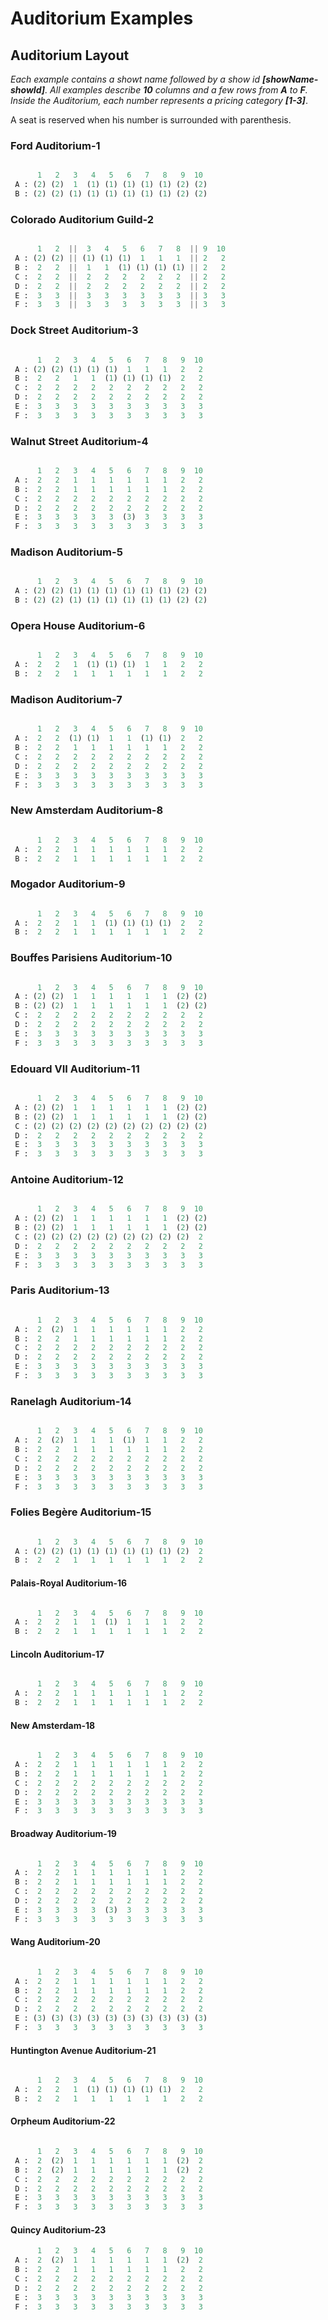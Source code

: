 # Auditorium Examples

## Auditorium Layout

*Each example contains a showt name followed by a show id __[showName-showId]__.
All examples describe __10__ columns and a few rows from __A__ to __F__. Inside the Auditorium, each number represents a pricing category __[1-3]__*.

A seat is reserved when his number is surrounded with parenthesis.

### Ford Auditorium-1

```python

      1   2   3   4   5   6   7   8   9  10
 A : (2) (2)  1  (1) (1) (1) (1) (1) (2) (2)
 B : (2) (2) (1) (1) (1) (1) (1) (1) (2) (2)

```

### Colorado Auditorium Guild-2

```python

      1   2  ||  3   4   5   6   7   8  || 9  10
 A : (2) (2) || (1) (1) (1)  1   1   1  || 2   2
 B :  2   2  ||  1   1  (1) (1) (1) (1) || 2   2
 C :  2   2  ||  2   2   2   2   2   2  || 2   2
 D :  2   2  ||  2   2   2   2   2   2  || 2   2
 E :  3   3  ||  3   3   3   3   3   3  || 3   3
 F :  3   3  ||  3   3   3   3   3   3  || 3   3

```

### Dock Street Auditorium-3

```python

      1   2   3   4   5   6   7   8   9  10 
 A : (2) (2) (1) (1) (1)  1   1   1   2   2  
 B :  2   2   1   1  (1) (1) (1) (1)  2   2  
 C :  2   2   2   2   2   2   2   2   2   2  
 D :  2   2   2   2   2   2   2   2   2   2  
 E :  3   3   3   3   3   3   3   3   3   3  
 F :  3   3   3   3   3   3   3   3   3   3  

```

### Walnut Street Auditorium-4

```python

      1   2   3   4   5   6   7   8   9  10
 A :  2   2   1   1   1   1   1   1   2   2
 B :  2   2   1   1   1   1   1   1   2   2
 C :  2   2   2   2   2   2   2   2   2   2
 D :  2   2   2   2   2   2   2   2   2   2
 E :  3   3   3   3   3  (3)  3   3   3   3
 F :  3   3   3   3   3   3   3   3   3   3

```

### Madison Auditorium-5

```python

      1   2   3   4   5   6   7   8   9  10
 A : (2) (2) (1) (1) (1) (1) (1) (1) (2) (2)
 B : (2) (2) (1) (1) (1) (1) (1) (1) (2) (2)

```

### Opera House Auditorium-6

```python

      1   2   3   4   5   6   7   8   9  10 
 A :  2   2   1  (1) (1) (1)  1   1   2   2  
 B :  2   2   1   1   1   1   1   1   2   2  

```

### Madison Auditorium-7

```python

      1   2   3   4   5   6   7   8   9  10 
 A :  2   2  (1) (1)  1   1  (1) (1)  2   2  
 B :  2   2   1   1   1   1   1   1   2   2  
 C :  2   2   2   2   2   2   2   2   2   2  
 D :  2   2   2   2   2   2   2   2   2   2  
 E :  3   3   3   3   3   3   3   3   3   3  
 F :  3   3   3   3   3   3   3   3   3   3  

```

### New Amsterdam Auditorium-8

```python

      1   2   3   4   5   6   7   8   9  10 
 A :  2   2   1   1   1   1   1   1   2   2  
 B :  2   2   1   1   1   1   1   1   2   2  

```

### Mogador Auditorium-9

```python

      1   2   3   4   5   6   7   8   9  10 
 A :  2   2   1   1  (1) (1) (1) (1)  2   2  
 B :  2   2   1   1   1   1   1   1   2   2  

```

### Bouffes Parisiens Auditorium-10

```python

      1   2   3   4   5   6   7   8   9  10 
 A : (2) (2)  1   1   1   1   1   1  (2) (2) 
 B : (2) (2)  1   1   1   1   1   1  (2) (2) 
 C :  2   2   2   2   2   2   2   2   2   2  
 D :  2   2   2   2   2   2   2   2   2   2  
 E :  3   3   3   3   3   3   3   3   3   3  
 F :  3   3   3   3   3   3   3   3   3   3  

```

### Edouard VII Auditorium-11

```python

      1   2   3   4   5   6   7   8   9  10 
 A : (2) (2)  1   1   1   1   1   1  (2) (2) 
 B : (2) (2)  1   1   1   1   1   1  (2) (2) 
 C : (2) (2) (2) (2) (2) (2) (2) (2) (2) (2) 
 D :  2   2   2   2   2   2   2   2   2   2  
 E :  3   3   3   3   3   3   3   3   3   3  
 F :  3   3   3   3   3   3   3   3   3   3  

```

### Antoine Auditorium-12

```python

      1   2   3   4   5   6   7   8   9  10
 A : (2) (2)  1   1   1   1   1   1  (2) (2)
 B : (2) (2)  1   1   1   1   1   1  (2) (2)
 C : (2) (2) (2) (2) (2) (2) (2) (2) (2)  2
 D :  2   2   2   2   2   2   2   2   2   2
 E :  3   3   3   3   3   3   3   3   3   3
 F :  3   3   3   3   3   3   3   3   3   3

```

### Paris Auditorium-13

```python

      1   2   3   4   5   6   7   8   9  10
 A :  2  (2)  1   1   1   1   1   1   2   2
 B :  2   2   1   1   1   1   1   1   2   2
 C :  2   2   2   2   2   2   2   2   2   2
 D :  2   2   2   2   2   2   2   2   2   2
 E :  3   3   3   3   3   3   3   3   3   3
 F :  3   3   3   3   3   3   3   3   3   3

```

### Ranelagh Auditorium-14

```python

      1   2   3   4   5   6   7   8   9  10
 A :  2  (2)  1   1   1  (1)  1   1   2   2
 B :  2   2   1   1   1   1   1   1   2   2
 C :  2   2   2   2   2   2   2   2   2   2
 D :  2   2   2   2   2   2   2   2   2   2
 E :  3   3   3   3   3   3   3   3   3   3
 F :  3   3   3   3   3   3   3   3   3   3

```

### Folies Begère Auditorium-15

```python

      1   2   3   4   5   6   7   8   9  10 
 A : (2) (2) (1) (1) (1) (1) (1) (1) (2)  2 
 B :  2   2   1   1   1   1   1   1   2   2  

```

#### Palais-Royal Auditorium-16

```python

      1   2   3   4   5   6   7   8   9  10 
 A :  2   2   1   1  (1)  1   1   1   2   2  
 B :  2   2   1   1   1   1   1   1   2   2  

```

#### Lincoln Auditorium-17

```python

      1   2   3   4   5   6   7   8   9  10 
 A :  2   2   1   1   1   1   1   1   2   2  
 B :  2   2   1   1   1   1   1   1   2   2  

```

#### New Amsterdam-18

```python

      1   2   3   4   5   6   7   8   9  10 
 A :  2   2   1   1   1   1   1   1   2   2  
 B :  2   2   1   1   1   1   1   1   2   2  
 C :  2   2   2   2   2   2   2   2   2   2  
 D :  2   2   2   2   2   2   2   2   2   2  
 E :  3   3   3   3   3   3   3   3   3   3  
 F :  3   3   3   3   3   3   3   3   3   3  

```

#### Broadway Auditorium-19

```python

      1   2   3   4   5   6   7   8   9  10 
 A :  2   2   1   1   1   1   1   1   2   2  
 B :  2   2   1   1   1   1   1   1   2   2  
 C :  2   2   2   2   2   2   2   2   2   2  
 D :  2   2   2   2   2   2   2   2   2   2  
 E :  3   3   3   3  (3)  3   3   3   3   3  
 F :  3   3   3   3   3   3   3   3   3   3  

```

#### Wang Auditorium-20

```python

      1   2   3   4   5   6   7   8   9  10
 A :  2   2   1   1   1   1   1   1   2   2
 B :  2   2   1   1   1   1   1   1   2   2
 C :  2   2   2   2   2   2   2   2   2   2
 D :  2   2   2   2   2   2   2   2   2   2
 E : (3) (3) (3) (3) (3) (3) (3) (3) (3) (3)
 F :  3   3   3   3   3   3   3   3   3   3

```

#### Huntington Avenue Auditorium-21

```python

      1   2   3   4   5   6   7   8   9  10 
 A :  2   2   1  (1) (1) (1) (1) (1)  2   2  
 B :  2   2   1   1   1   1   1   1   2   2  

```

#### Orpheum Auditorium-22

```python

      1   2   3   4   5   6   7   8   9  10 
 A :  2  (2)  1   1   1   1   1   1  (2)  2  
 B :  2  (2)  1   1   1   1   1   1  (2)  2  
 C :  2   2   2   2   2   2   2   2   2   2  
 D :  2   2   2   2   2   2   2   2   2   2  
 E :  3   3   3   3   3   3   3   3   3   3  
 F :  3   3   3   3   3   3   3   3   3   3  

```

#### Quincy Auditorium-23

```python
      1   2   3   4   5   6   7   8   9  10
 A :  2  (2)  1   1   1   1   1   1  (2)  2
 B :  2   2   1   1   1   1   1   1   2   2
 C :  2   2   2   2   2   2   2   2   2   2
 D :  2   2   2   2   2   2   2   2   2   2
 E :  3   3   3   3   3   3   3   3   3   3
 F :  3   3   3   3   3   3   3   3   3   3